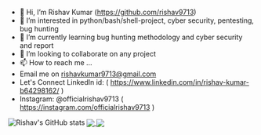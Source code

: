 - 👋 Hi, I’m Rishav Kumar (https://github.com/rishav9713)
- 👀 I’m interested in python/bash/shell-project, cyber security, pentesting, bug hunting
- 🌱 I’m currently learning bug hunting methodology and cyber security and report
- 💞️ I’m looking to collaborate on any project
- 📫 How to reach me ...
- Email me on rishavkumar9713@gmail.com
- Let's Connect LinkedIn id: ( https://www.linkedin.com/in/rishav-kumar-b64298162/ )
- Instagram: @officialrishav9713 ( https://instagram.com/officialrishav9713 )

<!---
rishav9713/rishav9713 is a ✨ special ✨ repository because its `README.md` (this file) appears on your GitHub profile.
You can click the Preview link to take a look at your changes.
--->



![Rishav's GitHub stats](https://github-readme-stats.vercel.app/api?username=rishav9713&show_icons=true&theme=radical)
<a href="https://github.com/anuraghazra/github-readme-stats">
  <img align="center" src="https://github-readme-stats.vercel.app/api?username=rishav9713&count_private=true&show_icons=true&include_all_commits=true&hide_border=true&hide_title=true" />
</a>
<a href="https://github.com/anuraghazra/github-readme-stats">
  <img align="center" src="https://github-readme-stats.vercel.app/api/top-langs/?username=rishav9713&langs_count=3&hide_title=true&hide_border=true" />
</a>

